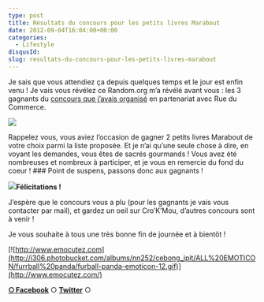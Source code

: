 ```yaml
---
type: post
title: Résultats du concours pour les petits livres Marabout
date: 2012-09-04T16:04:00+00:00
categories: 
  - Lifestyle
disqusId: 
slug: resultats-du-concours-pour-les-petits-livres-marabout
---
```


Je sais que vous attendiez ça depuis quelques temps et le jour est enfin venu ! Je vais vous révélez ce Random.org m’a révélé avant vous : les 3 gagnants du [concours que j’avais organisé](http://www.crokmou.com/2012/08/concours-tirage-au-sort-pour-feter-la.html) en partenariat avec Rue du Commerce.

[![](http://1.bp.blogspot.com/-O4HP4nuUPfc/UCkFCYjUKKI/AAAAAAAADKY/0Cxf4_P5i_w/s400/les+tout+petits+marabout_bann.jpg)](http://www.crokmou.com/2012/08/concours-tirage-au-sort-pour-feter-la.html)

Rappelez vous, vous aviez l’occasion de gagner 2 petits livres Marabout de votre choix parmi la liste proposée. Et je n’ai qu’une seule chose à dire, en voyant les demandes, vous êtes de sacrés gourmands ! Vous avez été nombreuses et nombreux à participer, et je vous en remercie du fond du coeur ! ### Point de suspens, passons donc aux gagnants !

[![](http://2.bp.blogspot.com/-1GEvoqo91IM/UEYVgk6kzmI/AAAAAAAAEA0/EGGi1hJfdpQ/s1600/RESULTATS.jpg)](http://2.bp.blogspot.com/-1GEvoqo91IM/UEYVgk6kzmI/AAAAAAAAEA0/EGGi1hJfdpQ/s1600/RESULTATS.jpg)**Félicitations !**

J’espère que le concours vous a plu (pour les gagnants je vais vous contacter par mail), et gardez un oeil sur Cro’K’Mou, d’autres concours sont à venir !

Je vous souhaite à tous une très bonne fin de journée et à bientôt !

[![http://www.emocutez.com](http://i306.photobucket.com/albums/nn252/cebong_ipit/ALL%20EMOTICON/furrball%20panda/furball-panda-emoticon-12.gif)](http://www.emocutez.com/)

[**○<span style="font-size: xx-small; margin: 0px; outline: 0px; padding: 0px;"><span style="font-family: Arial, Helvetica, sans-serif; margin: 0px; outline: 0px; padding: 0px;"> </span></span>Facebook**](https://www.facebook.com/pages/CroKMou/148093255259077) ○ [**Twitter**](https://twitter.com/Crokmou) ○